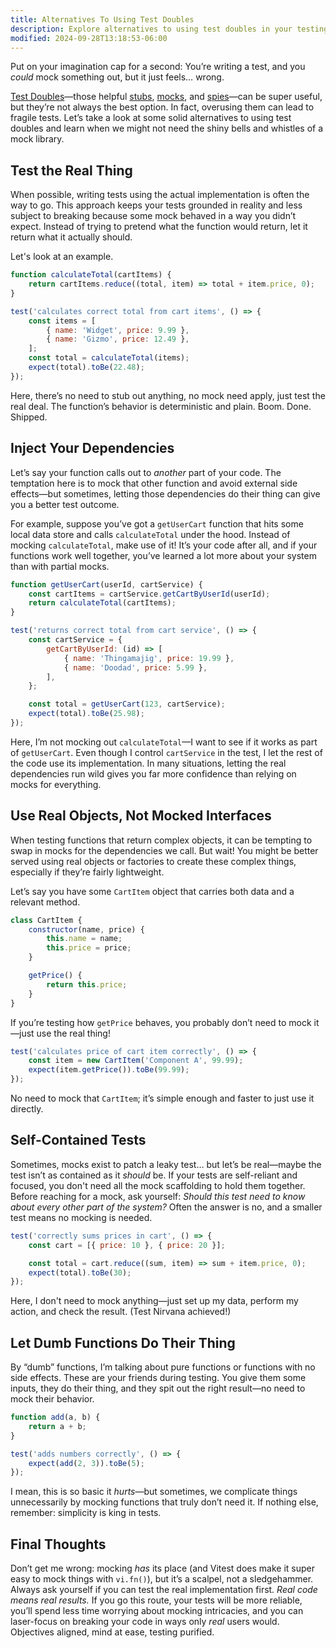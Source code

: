 ```yaml
---
title: Alternatives To Using Test Doubles
description: Explore alternatives to using test doubles in your testing strategy.
modified: 2024-09-28T13:18:53-06:00
---
```


Put on your imagination cap for a second: You’re writing a test, and you _could_ mock something out, but it just feels… wrong.

[Test Doubles](test-doubles.md)—those helpful [stubs](stubs.md), [mocks](mocks.md), and [spies](spies.md)—can be super useful, but they’re not always the best option. In fact, overusing them can lead to fragile tests. Let’s take a look at some solid alternatives to using test doubles and learn when we might not need the shiny bells and whistles of a mock library.

## Test the Real Thing

When possible, writing tests using the actual implementation is often the way to go. This approach keeps your tests grounded in reality and less subject to breaking because some mock behaved in a way you didn’t expect. Instead of trying to pretend what the function would return, let it return what it actually should.

Let's look at an example.

```javascript
function calculateTotal(cartItems) {
	return cartItems.reduce((total, item) => total + item.price, 0);
}

test('calculates correct total from cart items', () => {
	const items = [
		{ name: 'Widget', price: 9.99 },
		{ name: 'Gizmo', price: 12.49 },
	];
	const total = calculateTotal(items);
	expect(total).toBe(22.48);
});
```

Here, there’s no need to stub out anything, no mock need apply, just test the real deal. The function’s behavior is deterministic and plain. Boom. Done. Shipped.

## Inject Your Dependencies

Let’s say your function calls out to _another_ part of your code. The temptation here is to mock that other function and avoid external side effects—but sometimes, letting those dependencies do their thing can give you a better test outcome.

For example, suppose you’ve got a `getUserCart` function that hits some local data store and calls `calculateTotal` under the hood. Instead of mocking `calculateTotal`, make use of it! It’s your code after all, and if your functions work well together, you’ve learned a lot more about your system than with partial mocks.

```javascript
function getUserCart(userId, cartService) {
	const cartItems = cartService.getCartByUserId(userId);
	return calculateTotal(cartItems);
}

test('returns correct total from cart service', () => {
	const cartService = {
		getCartByUserId: (id) => [
			{ name: 'Thingamajig', price: 19.99 },
			{ name: 'Doodad', price: 5.99 },
		],
	};

	const total = getUserCart(123, cartService);
	expect(total).toBe(25.98);
});
```

Here, I’m not mocking out `calculateTotal`—I want to see if it works as part of `getUserCart`. Even though I control `cartService` in the test, I let the rest of the code use its implementation. In many situations, letting the real dependencies run wild gives you far more confidence than relying on mocks for everything.

## Use Real Objects, Not Mocked Interfaces

When testing functions that return complex objects, it can be tempting to swap in mocks for the dependencies we call. But wait! You might be better served using real objects or factories to create these complex things, especially if they’re fairly lightweight.

Let’s say you have some `CartItem` object that carries both data and a relevant method.

```javascript
class CartItem {
	constructor(name, price) {
		this.name = name;
		this.price = price;
	}

	getPrice() {
		return this.price;
	}
}
```

If you’re testing how `getPrice` behaves, you probably don’t need to mock it—just use the real thing!

```javascript
test('calculates price of cart item correctly', () => {
	const item = new CartItem('Component A', 99.99);
	expect(item.getPrice()).toBe(99.99);
});
```

No need to mock that `CartItem`; it’s simple enough and faster to just use it directly.

## Self-Contained Tests

Sometimes, mocks exist to patch a leaky test… but let’s be real—maybe the test isn’t as contained as it _should_ be. If your tests are self-reliant and focused, you don't need all the mock scaffolding to hold them together. Before reaching for a mock, ask yourself: _Should this test need to know about every other part of the system?_ Often the answer is no, and a smaller test means no mocking is needed.

```javascript
test('correctly sums prices in cart', () => {
	const cart = [{ price: 10 }, { price: 20 }];

	const total = cart.reduce((sum, item) => sum + item.price, 0);
	expect(total).toBe(30);
});
```

Here, I don't need to mock anything—just set up my data, perform my action, and check the result. (Test Nirvana achieved!)

## Let Dumb Functions Do Their Thing

By “dumb” functions, I’m talking about pure functions or functions with no side effects. These are your friends during testing. You give them some inputs, they do their thing, and they spit out the right result—no need to mock their behavior.

```javascript
function add(a, b) {
	return a + b;
}

test('adds numbers correctly', () => {
	expect(add(2, 3)).toBe(5);
});
```

I mean, this is so basic it _hurts_—but sometimes, we complicate things unnecessarily by mocking functions that truly don’t need it. If nothing else, remember: simplicity is king in tests.

## Final Thoughts

Don’t get me wrong: mocking _has_ its place (and Vitest does make it super easy to mock things with `vi.fn()`), but it’s a scalpel, not a sledgehammer. Always ask yourself if you can test the real implementation first. _Real code means real results._ If you go this route, your tests will be more reliable, you’ll spend less time worrying about mocking intricacies, and you can laser-focus on breaking your code in ways only _real_ users would. Objectives aligned, mind at ease, testing purified.
